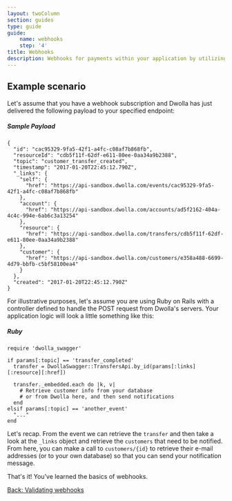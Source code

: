 ```yaml
---
layout: twoColumn
section: guides
type: guide
guide: 
    name: webhooks
    step: '4'
title: Webhooks
description: Webhooks for payments within your application by utilizing our open API with no per transaction fees. 
---
```


## Example scenario

Let's assume that you have a webhook subscription and Dwolla has just delivered the following payload to your specified endpoint:

##### Sample Payload
```jsonnoselect
{
  "id": "cac95329-9fa5-42f1-a4fc-c08af7b868fb",
  "resourceId": "cdb5f11f-62df-e611-80ee-0aa34a9b2388",
  "topic": "customer_transfer_created",
  "timestamp": "2017-01-20T22:45:12.790Z",
  "_links": {
    "self": {
      "href": "https://api-sandbox.dwolla.com/events/cac95329-9fa5-42f1-a4fc-c08af7b868fb"
    },
    "account": {
      "href": "https://api-sandbox.dwolla.com/accounts/ad5f2162-404a-4c4c-994e-6ab6c3a13254"
    },
    "resource": {
      "href": "https://api-sandbox.dwolla.com/transfers/cdb5f11f-62df-e611-80ee-0aa34a9b2388"
    },
    "customer": {
      "href": "https://api-sandbox.dwolla.com/customers/e358a488-6699-4d79-bbfb-c5bf58100ea4"
    }
  },
  "created": "2017-01-20T22:45:12.790Z"
}
```

For illustrative purposes, let's assume you are using Ruby on Rails with a controller defined to handle the POST request from Dwolla's servers. Your application logic will look a little something like this:

##### Ruby
```rubynoselect
require 'dwolla_swagger'

if params[:topic] == 'transfer_completed'
  transfer = DwollaSwagger::TransfersApi.by_id(params[:links][:resource][:href])

  transfer._embedded.each do |k, v|
    # Retrieve customer info from your database
    # or from Dwolla here, and then send notifications
  end
elsif params[:topic] == 'another_event'
  "..."
end
```

Let's recap. From the event we can retrieve the `transfer` and then take a look at the `_links` object and retrieve the `customers` that need to be notified. From here, you can make a call to `customers/{id}` to retrieve their e-mail addresses (or to your own database) so that you can send your notification message.

That's it! You’ve learned the basics of webhooks. 

<nav class="pager-nav">
    <a href="./validating-webhooks.html">Back: Validating webhooks</a>
    <a href="" style="display:none;"></a>
</nav>
